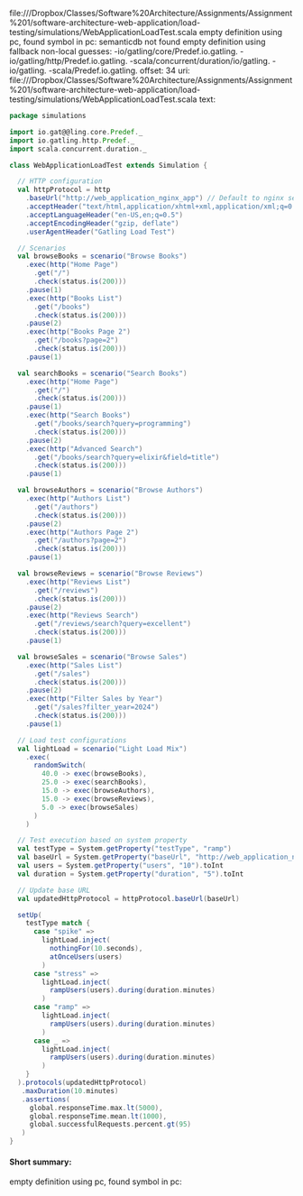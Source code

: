 file://<HOME>/Dropbox/Classes/Software%20Architecture/Assignments/Assignment%201/software-architecture-web-application/load-testing/simulations/WebApplicationLoadTest.scala
empty definition using pc, found symbol in pc: 
semanticdb not found
empty definition using fallback
non-local guesses:
	 -io/gatling/core/Predef.io.gatling.
	 -io/gatling/http/Predef.io.gatling.
	 -scala/concurrent/duration/io/gatling.
	 -io/gatling.
	 -scala/Predef.io.gatling.
offset: 34
uri: file://<HOME>/Dropbox/Classes/Software%20Architecture/Assignments/Assignment%201/software-architecture-web-application/load-testing/simulations/WebApplicationLoadTest.scala
text:
```scala
package simulations

import io.gat@@ling.core.Predef._
import io.gatling.http.Predef._
import scala.concurrent.duration._

class WebApplicationLoadTest extends Simulation {

  // HTTP configuration
  val httpProtocol = http
    .baseUrl("http://web_application_nginx_app") // Default to nginx setup
    .acceptHeader("text/html,application/xhtml+xml,application/xml;q=0.9,*/*;q=0.8")
    .acceptLanguageHeader("en-US,en;q=0.5")
    .acceptEncodingHeader("gzip, deflate")
    .userAgentHeader("Gatling Load Test")

  // Scenarios
  val browseBooks = scenario("Browse Books")
    .exec(http("Home Page")
      .get("/")
      .check(status.is(200)))
    .pause(1)
    .exec(http("Books List")
      .get("/books")
      .check(status.is(200)))
    .pause(2)
    .exec(http("Books Page 2")
      .get("/books?page=2")
      .check(status.is(200)))
    .pause(1)

  val searchBooks = scenario("Search Books")
    .exec(http("Home Page")
      .get("/")
      .check(status.is(200)))
    .pause(1)
    .exec(http("Search Books")
      .get("/books/search?query=programming")
      .check(status.is(200)))
    .pause(2)
    .exec(http("Advanced Search")
      .get("/books/search?query=elixir&field=title")
      .check(status.is(200)))
    .pause(1)

  val browseAuthors = scenario("Browse Authors")
    .exec(http("Authors List")
      .get("/authors")
      .check(status.is(200)))
    .pause(2)
    .exec(http("Authors Page 2")
      .get("/authors?page=2")
      .check(status.is(200)))
    .pause(1)

  val browseReviews = scenario("Browse Reviews")
    .exec(http("Reviews List")
      .get("/reviews")
      .check(status.is(200)))
    .pause(2)
    .exec(http("Reviews Search")
      .get("/reviews/search?query=excellent")
      .check(status.is(200)))
    .pause(1)

  val browseSales = scenario("Browse Sales")
    .exec(http("Sales List")
      .get("/sales")
      .check(status.is(200)))
    .pause(2)
    .exec(http("Filter Sales by Year")
      .get("/sales?filter_year=2024")
      .check(status.is(200)))
    .pause(1)

  // Load test configurations
  val lightLoad = scenario("Light Load Mix")
    .exec(
      randomSwitch(
        40.0 -> exec(browseBooks),
        25.0 -> exec(searchBooks),
        15.0 -> exec(browseAuthors),
        15.0 -> exec(browseReviews),
        5.0 -> exec(browseSales)
      )
    )

  // Test execution based on system property
  val testType = System.getProperty("testType", "ramp")
  val baseUrl = System.getProperty("baseUrl", "http://web_application_nginx_app")
  val users = System.getProperty("users", "10").toInt
  val duration = System.getProperty("duration", "5").toInt

  // Update base URL
  val updatedHttpProtocol = httpProtocol.baseUrl(baseUrl)

  setUp(
    testType match {
      case "spike" => 
        lightLoad.inject(
          nothingFor(10.seconds),
          atOnceUsers(users)
        )
      case "stress" =>
        lightLoad.inject(
          rampUsers(users).during(duration.minutes)
        )
      case "ramp" =>
        lightLoad.inject(
          rampUsers(users).during(duration.minutes)
        )
      case _ =>
        lightLoad.inject(
          rampUsers(users).during(duration.minutes)
        )
    }
  ).protocols(updatedHttpProtocol)
   .maxDuration(10.minutes)
   .assertions(
     global.responseTime.max.lt(5000),
     global.responseTime.mean.lt(1000),
     global.successfulRequests.percent.gt(95)
   )
}

```


#### Short summary: 

empty definition using pc, found symbol in pc: 